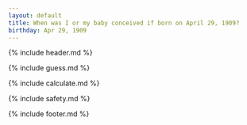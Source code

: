 ```yaml
---
layout: default
title: When was I or my baby conceived if born on April 29, 1909?
birthday: Apr 29, 1909
---
```


{% include header.md %}

{% include guess.md %}

{% include calculate.md %}

{% include safety.md %}

{% include footer.md %}



